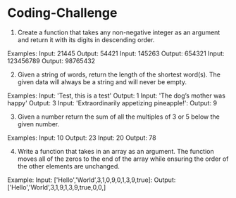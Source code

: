 # Coding-Challenge
1. Create a function that takes any non-negative integer as an argument and return it with its digits in descending order.

Examples:
Input: 21445 Output: 54421
Input: 145263 Output: 654321
Input: 123456789 Output: 98765432

2. Given a string of words, return the length of the shortest word(s). The given data will always be a string and will never be empty.

Examples:
Input: 'Test, this is a test' Output: 1
Input: 'The dog’s mother was happy' Output: 3
Input: 'Extraordinarily appetizing pineapple!': Output: 9

3. Given a number return the sum of all the multiples of 3 or 5 below the given number.

Examples: 
Input: 10 Output: 23
Input: 20 Output: 78

4. Write a function that takes in an array as an argument. The function moves all of the zeros to the end of the array while ensuring the order of the other elements are unchanged.

Example:
Input: ['Hello','World’,3,1,0,9,0,1,3,9,true]: Output: ['Hello','World’,3,1,9,1,3,9,true,0,0,]
